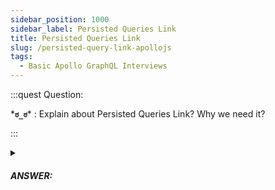 ```yaml
---
sidebar_position: 1000
sidebar_label: Persisted Queries Link
title: Persisted Queries Link
slug: /persisted-query-link-apollojs
tags:
  - Basic Apollo GraphQL Interviews
---
```



:::quest Question:

\***`ಠ_ಠ`**\* : 
Explain about Persisted Queries Link? Why we need it?

:::

<details>
  <summary><h5>ANSWER:</h5></summary>

  \***`◔̯◔`**\* : 
All requests in GraphQL contains in a big file that will effect the performance. `Persisted Queries Link` is a useful link in Apollo Client that can ***help reduce the amount of network traffic*** between the client and server, and can speed up query execution time.

#### Example

```jsx
import { HttpLink, InMemoryCache, ApolloClient } from "@apollo/client";
import { createPersistedQueryLink } from "@apollo/client/link/persisted-queries";
import { sha256 } from 'crypto-hash';

const httpLink = new HttpLink({ uri: "/graphql" });
const persistedQueriesLink = createPersistedQueryLink({ sha256 });
const client = new ApolloClient({
  cache: new InMemoryCache(),
  link: persistedQueriesLink.concat(httpLink),
});
```
#### Send Query

```jsx
{
  operationName: 'MyQuery',
  variables: null,
  query: `query MyQuery { id }`,
  extensions: {
    persistedQuery: {
      version: 1,
      sha256Hash: hashOfQuery
    }
  }
}
```

When the `query` method is called with this context information, the `Persisted Queries Link` will ***intercept the request and replace the query text with the query ID***. The server will use the ID to look up the full query text from a cache and execute the query as usual.

</details>